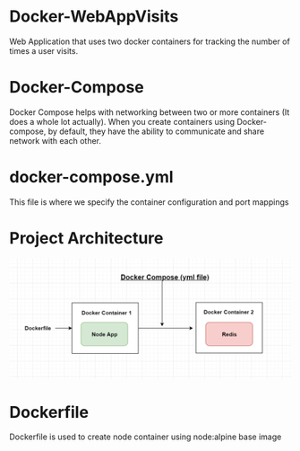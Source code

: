 # Docker-WebAppVisits
Web Application that uses two docker containers for tracking the number of times a user visits. 

# Docker-Compose
Docker Compose helps with networking between two or more containers (It does a whole lot actually). When you create containers using Docker-compose, by default, they have the ability to communicate and share network with each other.

# docker-compose.yml
This file is where we specify the container configuration and port mappings

# Project Architecture

![alt text](https://github.com/PradeepRavichandran1811/Docker-WebsiteVisitsApp/blob/master/docker-project-architecture.png)

# Dockerfile
Dockerfile is used to create node container using node:alpine base image
